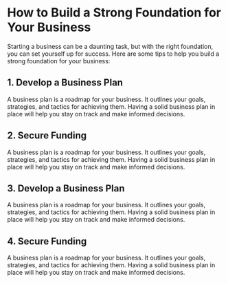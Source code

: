 # How to Build a Strong Foundation for Your Business

Starting a business can be a daunting task, but with the right foundation, you can set yourself up for success. Here are some tips to help you build a strong foundation for your business:

## 1. Develop a Business Plan

A business plan is a roadmap for your business. It outlines your goals, strategies, and tactics for achieving them. Having a solid business plan in place will help you stay on track and make informed decisions.

## 2. Secure Funding

A business plan is a roadmap for your business. It outlines your goals, strategies, and tactics for achieving them. Having a solid business plan in place will help you stay on track and make informed decisions.

## 3. Develop a Business Plan

A business plan is a roadmap for your business. It outlines your goals, strategies, and tactics for achieving them. Having a solid business plan in place will help you stay on track and make informed decisions.

## 4. Secure Funding

A business plan is a roadmap for your business. It outlines your goals, strategies, and tactics for achieving them. Having a solid business plan in place will help you stay on track and make informed decisions.
